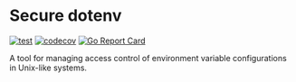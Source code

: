 # Secure dotenv
[![test](https://github.com/reshifr/secure-dotenv/actions/workflows/test.yml/badge.svg)](https://github.com/reshifr/secure-dotenv/actions/workflows/test.yml)
[![codecov](https://codecov.io/gh/reshifr/secure-env/graph/badge.svg?token=04TKFGELD8)](https://codecov.io/gh/reshifr/secure-env)
[![Go Report Card](https://goreportcard.com/badge/github.com/reshifr/secure-env)](https://goreportcard.com/report/github.com/reshifr/secure-env)

A tool for managing access control of environment variable configurations in Unix-like systems.
